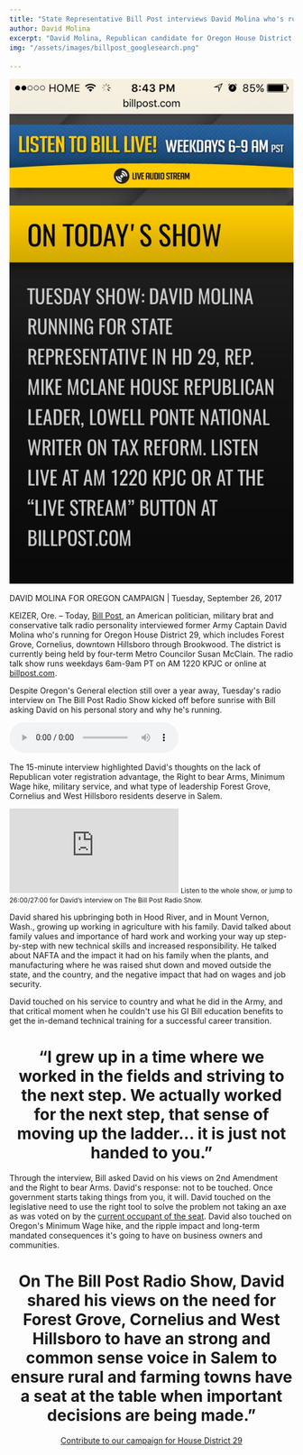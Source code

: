 ```yaml
---
title: "State Representative Bill Post interviews David Molina who's running to represent Forest Grove, Cornelius and West Hillsboro as State Representative"
author: David Molina
excerpt: "David Molina, Republican candidate for Oregon House District 29 conducts first radio interview on AM 1220 KPJC."
img: "/assets/images/billpost_googlesearch.png"

---
```


<a href="#">
    <img src="/assets/images/billpost_interview.png" alt="Bill Post interviews David Molina running for State Representative House District 29">
</a>

DAVID MOLINA FOR OREGON CAMPAIGN | Tuesday, September 26, 2017

KEIZER, Ore. – Today, <a href="https://www.facebook.com/thebillpostradioshow/">Bill Post</a>, an American politician, military brat and conservative talk radio personality interviewed former Army Captain David Molina who's running for Oregon House District 29, which includes Forest Grove, Cornelius, downtown Hillsboro through Brookwood. The district is currently being held by four-term Metro Councilor Susan McClain. The radio talk show runs weekdays 6am-9am PT on AM 1220 KPJC or online at <a href="http://www.billpost.com/">billpost.com</a>.

Despite Oregon's General election still over a year away, Tuesday's radio interview on The Bill Post Radio Show kicked off before sunrise with Bill asking David on his personal story and why he's running.

<audio controls>
  <source src="https://s3-us-west-2.amazonaws.com/molinafororegon/billpost_09-26-17_interview_davidmolina.mp3" type="audio/ogg">
  <source src="https://s3-us-west-2.amazonaws.com/molinafororegon/billpost_09-26-17_interview_davidmolina.mp3" type="audio/mpeg">
Your browser does not support the audio element.
</audio>

The 15-minute interview highlighted David's thoughts on the lack of Republican voter registration advantage, the Right to bear Arms, Minimum Wage hike, military service, and what type of leadership Forest Grove, Cornelius and West Hillsboro residents deserve in Salem.

<iframe width="" height="" src="https://s3-us-west-2.amazonaws.com/molinafororegon/billpost_09-26-17_interview_davidmolina.mp3" frameborder="0" allowfullscreen></iframe>
<small>Listen to the whole show, or jump to 26:00/27:00 for David’s interview on The Bill Post Radio Show.</small>

David shared his upbringing both in Hood River, and in Mount Vernon, Wash., growing up working in agriculture with his family. David talked about family values and importance of hard work and working your way up step-by-step with new technical skills and increased responsibility. He talked about NAFTA and the impact it had on his family when the plants, and manufacturing where he was raised shut down and moved outside the state, and the country, and the negative impact that had on wages and job security.

David touched on his service to country and what he did in the Army, and that critical moment when he couldn't use his GI Bill education benefits to get the in-demand technical training for a successful career transition.

<h1 align="center">“I grew up in a time where we worked in the fields and striving to the next step. We actually worked for the next step, that sense of moving up the ladder... it is just not handed to you.”</h1>

Through the interview, Bill asked David on his views on 2nd Amendment and the Right to bear Arms. David's response: not to be touched. Once government starts taking things from you, it will. David touched on the legislative need to use the right tool to solve the problem not taking an axe as was voted on by the <a href="https://votesmart.org/candidate/key-votes/151034/susan-mclain#.WciCbtOGPdS">current occupant of the seat</a>. David also touched on Oregon's Minimum Wage hike, and the ripple impact and long-term mandated consequences it's going to have on business owners and communities.

<h1 align="center">On The Bill Post Radio Show, David shared his views on the need for Forest Grove, Cornelius and West Hillsboro to have an strong and common sense voice in Salem to ensure rural and farming towns have a seat at the table when important decisions are being made.”</h1>

<p align="center"><a href="https://secure.anedot.com/davidmolina/donate">Contribute to our campaign for House District 29</a></p>
